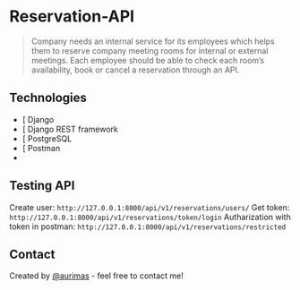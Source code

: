 # Reservation-API

>Company needs an internal service for its employees which helps them to reserve company
meeting rooms for internal or external meetings. Each employee should be able to check each
room’s availability, book or cancel a reservation through an API.


## Technologies
  * [ Django
  * [ Django REST framework
  * [ PostgreSQL
  * [ Postman
  * 
## Testing API
Create user: 
`http://127.0.0.1:8000/api/v1/reservations/users/`
Get token: 
`http://127.0.0.1:8000/api/v1/reservations/token/login`
Autharization with token in postman: 
`http://127.0.0.1:8000/api/v1/reservations/restricted`

## Contact
Created by [@aurimas](www.linkedin.com/in/aurimas-butkevicius-79718a161) - feel free to contact me!
